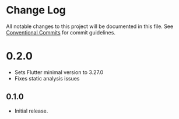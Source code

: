 # Change Log

All notable changes to this project will be documented in this file.
See [Conventional Commits](https://conventionalcommits.org) for commit guidelines.

# 0.2.0

- Sets Flutter minimal version to 3.27.0
- Fixes static analysis issues

## 0.1.0

- Initial release.